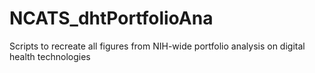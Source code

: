 # NCATS_dhtPortfolioAna
Scripts to recreate all figures from NIH-wide portfolio analysis on digital health technologies
